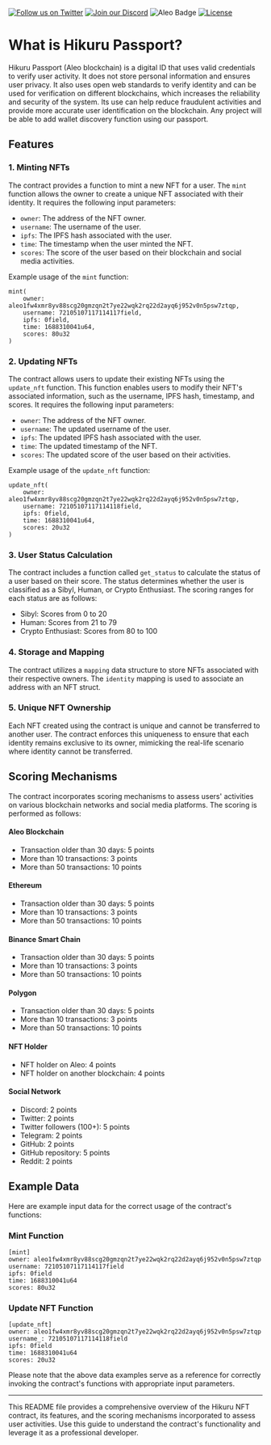 [![Follow us on Twitter](https://img.shields.io/twitter/follow/HikuruOfficial?style=social&logo=twitter)](https://twitter.com/HikuruOfficial)
[![Join our Discord](https://img.shields.io/discord/1234567890?color=%237289DA&label=Join%20our%20Discord&logo=discord&logoColor=white)](https://discord.gg/mevde2mRSw)
![Aleo Badge](https://img.shields.io/badge/Aleo-Developer-1572B6?style=flat-square&logo=aleo&logoColor=white)
[![License](https://img.shields.io/badge/license-MIT-orange.svg)](https://opensource.org/licenses/MIT)


# What is Hikuru Passport?

Hikuru Passport (Aleo blockchain) is a digital ID that uses valid credentials to verify user activity. It does not store personal information and ensures user privacy. It also uses open web standards to verify identity and can be used for verification on different blockchains, which increases the reliability and security of the system. Its use can help reduce fraudulent activities and provide more accurate user identification on the blockchain. Any project will be able to add wallet discovery function using our passport.

## Features

### 1. Minting NFTs

The contract provides a function to mint a new NFT for a user. The `mint` function allows the owner to create a unique NFT associated with their identity. It requires the following input parameters:

- `owner`: The address of the NFT owner.
- `username`: The username of the user.
- `ipfs`: The IPFS hash associated with the user.
- `time`: The timestamp when the user minted the NFT.
- `scores`: The score of the user based on their blockchain and social media activities.

Example usage of the `mint` function:
```
mint(
    owner: aleo1fw4xmr8yv88scg20gmzqn2t7ye22wqk2rq22d2ayq6j952v0n5psw7ztqp,
    username: 72105107117114117field,
    ipfs: 0field,
    time: 1688310041u64,
    scores: 80u32
)
```

### 2. Updating NFTs

The contract allows users to update their existing NFTs using the `update_nft` function. This function enables users to modify their NFT's associated information, such as the username, IPFS hash, timestamp, and scores. It requires the following input parameters:

- `owner`: The address of the NFT owner.
- `username`: The updated username of the user.
- `ipfs`: The updated IPFS hash associated with the user.
- `time`: The updated timestamp of the NFT.
- `scores`: The updated score of the user based on their activities.

Example usage of the `update_nft` function:
```
update_nft(
    owner: aleo1fw4xmr8yv88scg20gmzqn2t7ye22wqk2rq22d2ayq6j952v0n5psw7ztqp,
    username: 72105107117114118field,
    ipfs: 0field,
    time: 1688310041u64,
    scores: 20u32
)
```

### 3. User Status Calculation

The contract includes a function called `get_status` to calculate the status of a user based on their score. The status determines whether the user is classified as a Sibyl, Human, or Crypto Enthusiast. The scoring ranges for each status are as follows:

- Sibyl: Scores from 0 to 20
- Human: Scores from 21 to 79
- Crypto Enthusiast: Scores from 80 to 100

### 4. Storage and Mapping

The contract utilizes a `mapping` data structure to store NFTs associated with their respective owners. The `identity` mapping is used to associate an address with an NFT struct.

### 5. Unique NFT Ownership

Each NFT created using the contract is unique and cannot be transferred to another user. The contract enforces this uniqueness to ensure that each identity remains exclusive to its owner, mimicking the real-life scenario where identity cannot be transferred.

## Scoring Mechanisms

The contract incorporates scoring mechanisms to assess users' activities on various blockchain networks and social media platforms. The scoring is performed as follows:

#### Aleo Blockchain
- Transaction older than 30 days: 5 points
- More than 10 transactions: 3 points
- More than 50 transactions: 10 points

#### Ethereum
- Transaction older than 30 days: 5 points
- More than 10 transactions: 3 points
- More than 50 transactions: 10 points

#### Binance Smart Chain
- Transaction older than 30 days: 5 points
- More than 10 transactions: 3 points
- More than 50 transactions: 10 points

#### Polygon
- Transaction older than 30 days: 5 points
- More than 10 transactions: 3 points
- More than 50 transactions: 10 points

#### NFT Holder
- NFT holder on Aleo: 4 points
- NFT holder on another blockchain: 4 points

#### Social Network
- Discord: 2 points
- Twitter: 2 points
- Twitter followers (100+): 5 points
- Telegram: 2 points
- GitHub: 2 points
- GitHub repository: 5 points
- Reddit: 2 points

## Example Data

Here are example input data for the correct usage of the contract's functions:

### Mint Function
```
[mint]
owner: aleo1fw4xmr8yv88scg20gmzqn2t7ye22wqk2rq22d2ayq6j952v0n5psw7ztqp
username: 72105107117114117field
ipfs: 0field
time: 1688310041u64
scores: 80u32
```

### Update NFT Function
```
[update_nft]
owner: aleo1fw4xmr8yv88scg20gmzqn2t7ye22wqk2rq22d2ayq6j952v0n5psw7ztqp
username_: 72105107117114118field
ipfs: 0field
time: 1688310041u64
scores: 20u32
```

Please note that the above data examples serve as a reference for correctly invoking the contract's functions with appropriate input parameters.

---

This README file provides a comprehensive overview of the Hikuru NFT contract, its features, and the scoring mechanisms incorporated to assess user activities. Use this guide to understand the contract's functionality and leverage it as a professional developer.

